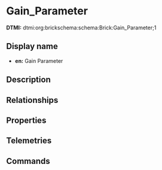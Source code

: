# Gain_Parameter
**DTMI:** dtmi:org:brickschema:schema:Brick:Gain_Parameter;1
## Display name
- **en:** Gain Parameter
## Description
## Relationships
## Properties
## Telemetries
## Commands
